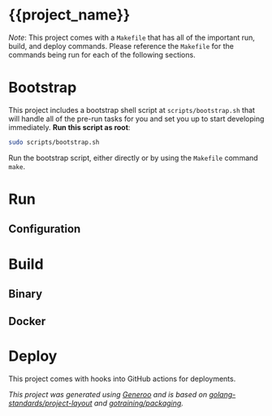 # {{project_name}}

*Note*: This project comes with a `Makefile` that has all of the important run, build, and
deploy commands. Please reference the `Makefile` for the commands being run for each of
the following sections.

# Bootstrap

This project includes a bootstrap shell script at `scripts/bootstrap.sh` that will handle
all of the pre-run tasks for you and set you up to start developing immediately. **Run this script as root**:

```bash
sudo scripts/bootstrap.sh
```

Run the bootstrap script, either directly or by using the `Makefile` command `make`. 

# Run

## Configuration

# Build

## Binary

## Docker

# Deploy

This project comes with hooks into GitHub actions for deployments. 

_This project was generated using [Generoo](generoo.armyofone.tech) and is based on 
[golang-standards/project-layout](https://github.com/golang-standards/project-layout) and 
[gotraining/packaging](https://github.com/ardanlabs/gotraining/tree/master/topics/go/design/packaging)._ 
